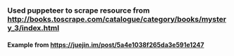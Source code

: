 ### Used puppeteer to scrape resource from http://books.toscrape.com/catalogue/category/books/mystery_3/index.html

#### Example from https://juejin.im/post/5a4e1038f265da3e591e1247
